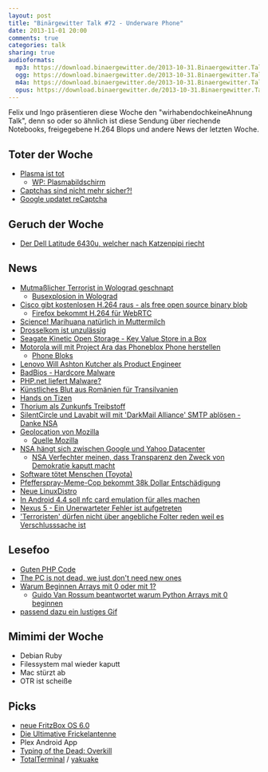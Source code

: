 ```yaml
---
layout: post
title: "Binärgewitter Talk #72 - Underware Phone"
date: 2013-11-01 20:00
comments: true
categories: talk
sharing: true
audioformats:
  mp3: https://download.binaergewitter.de/2013-10-31.Binaergewitter.Talk.72.mp3
  ogg: https://download.binaergewitter.de/2013-10-31.Binaergewitter.Talk.72.ogg
  m4a: https://download.binaergewitter.de/2013-10-31.Binaergewitter.Talk.72.m4a
  opus: https://download.binaergewitter.de/2013-10-31.Binaergewitter.Talk.72.opus
---
```

Felix und Ingo präsentieren diese Woche den "wirhabendochkeineAhnung Talk", denn so oder so ähnlich ist diese Sendung über riechende Notebooks, freigegebene H.264 Blops und andere News der letzten Woche.

## Toter der Woche

- [Plasma ist tot](http://www.heise.de/newsticker/meldung/Panasonic-baut-keine-Plasma-Fernseher-mehr-2036980.html)
  * [WP: Plasmabildschirm](http://de.wikipedia.org/wiki/Plasmabildschirm)
- [Captchas sind nicht mehr sicher?!](http://news.sciencemag.org/technology/2013/10/captcha-busted-ai-company-claims-have-broken-internets-favorite-protection-system)
- [Google updatet reCaptcha](http://www.v3.co.uk/v3-uk/news/2303350/google-updates-recaptcha-tool-to-beat-the-spambots)

## Geruch der Woche
- [Der Dell Latitude 6430u, welcher nach Katzenpipi riecht](http://www.bbc.co.uk/news/technology-24741832)

## News
- [Mutmaßlicher Terrorist in Wolograd geschnapt](http://de.ria.ru/security_and_military/20131027/267161796.html)
    * [Busexplosion in Wolograd](http://www.spiegel.de/politik/ausland/russland-tote-und-verletzte-bei-busexplosion-in-wolgograd-a-929070.html)
- [Cisco gibt kostenlosen H.264 raus - als free open source binary blob](http://blogs.cisco.com/collaboration/open-source-h-264-removes-barriers-webrtc)
  - [Firefox bekommt H.264 für WebRTC](https://brendaneich.com/2013/10/ciscos-h-264-good-news/)
- [Science! Marihuana natürlich in Muttermilch](http://www.naturalnews.com/036526_cannabinoids_breast_milk_THC.html)
- [Drosselkom ist unzulässig](http://www.tagesschau.de/inland/gericht-telekom-drosselung100.html)
- [Seagate Kinetic Open Storage - Key Value Store in a Box](http://www.seagate.com/tech-insights/kinetic-vision-how-seagate-new-developer-tools-meets-the-needs-of-cloud-storage-platforms-master-ti/)
- [Motorola will mit Project Ara das Phoneblox Phone herstellen](http://motorola-blog.blogspot.de/2013/10/goodbye-sticky-hello-ara.html)
    - [Phone Bloks](https://phonebloks.com/idea)
- [Lenovo Will Ashton Kutcher als Product Engineer](http://slashdot.org/topic/datacenter/kutcher-hire-shows-marketing-outranks-engineering-at-lenovo/)
- [BadBios - Hardcore Malware](http://arstechnica.com/security/2013/10/meet-badbios-the-mysterious-mac-and-pc-malware-that-jumps-airgaps/)
- [PHP.net liefert Malware?](http://www.csoonline.com/article/742008/php.net-flagged-for-malware-by-google-researchers-confirm-it-was-no-false-positive)
- [Künstliches Blut aus Romänien für Transilvanien](http://science.slashdot.org/story/13/10/31/1612237/artificial-blood-made-in-romania)
- [Hands on Tizen](http://www.tizenexperts.com/2013/10/video-hands-tizen-z9005-redwood/)
- [Thorium als Zunkunfs Treibstoff](http://www.bbc.co.uk/news/science-environment-24638816)
- [SilentCircle und Lavabit will mit 'DarkMail Alliance' SMTP ablösen - Danke NSA](http://arstechnica.com/business/2013/10/silent-circle-and-lavabit-launch-darkmail-alliance-to-thwart-e-mail-spying/)
- [Geolocation von Mozilla](http://www.golem.de/news/geolocation-mozilla-verraet-wo-du-bist-1310-102405.html)
  - [Quelle Mozilla](https://location.services.mozilla.com/)
- [NSA hängt sich zwischen Google und Yahoo Datacenter](http://arstechnica.com/tech-policy/2013/10/new-docs-show-nsa-taps-google-yahoo-data-center-links/)
  - [NSA Verfechter meinen, dass Transparenz den Zweck von Demokratie kaputt macht](http://www.techdirt.com/articles/20131024/13173225006/nsa-defender-argues-that-too-much-transparency-defeats-purpose-democracy.shtml)
- [Software tötet Menschen (Toyota)](http://tech.slashdot.org/story/13/10/29/208205/toyotas-killer-firmware)
- [Pfefferspray-Meme-Cop bekommt 38k Dollar Entschädigung](http://www.gulli.com/news/22625-pfefferspray-meme-cop-bekommt-38000-us-dollar-entschaedigung-2013-10-25)
- [Neue LinuxDistro](http://www.heise.de/open/meldung/Linux-fuer-Tastatur-Fans-Salix-Ratpoison-14-0-1-2036803.html)
- [In Android 4.4 soll nfc card emulation für alles machen](http://news.hitb.org/content/android-44-kitkat-will-reportedly-include-nfc-card-emulation-without-secure-element)
- [Nexus 5 - Ein Unerwarteter Fehler ist aufgetreten](https://play.google.com/store/devices/details?id=nexus_5_black_16gb)
- ['Terroristen' dürfen nicht über angebliche Folter reden weil es Verschlusssache ist](http://www.allgov.com/news/controversies/911-suspects-cant-mention-being-tortured-during-trial-testimony-because-their-torture-is-classified-131028?news=851498)

## Lesefoo
- [Guten PHP Code](https://github.com/sayakb/sticky-notes/blob/master/app/controllers/UserController.php)
- [The PC is not dead, we just don't need new ones](http://idiallo.com/blog/2013/10/pc-is-not-dead-no-need-for-new-ones)
- [Warum Beginnen Arrays mit 0 oder mit 1?](http://exple.tive.org/blarg/2013/10/22/citation-needed/)
    - [Guido Van Rossum beantwortet warum Python Arrays mit 0 beginnen](https://plus.google.com/115212051037621986145/posts/YTUxbXYZyfi)
- [passend dazu ein lustiges Gif](http://i.imgur.com/H3eR0po.gif)

## Mimimi der Woche
- Debian Ruby
- Filessystem mal wieder kaputt
- Mac stürzt ab
- OTR ist scheiße

## Picks
- [neue FritzBox OS 6.0](ftp://ftp.avm.de/fritz.box/fritzbox.fon_wlan_7390/firmware/deutsch/info.txt)
- [Die Ultimative Frickelantenne](http://www.heise.de/netze/artikel/Die-0-Euro-Antenne-223704.html)
- Plex Android App
- [Typing of the Dead: Overkill](http://www.theverge.com/2013/10/30/5046068/play-this-typing-of-the-dead-overkill-sequel-released)
- [TotalTerminal](http://totalterminal.binaryage.com/) / [yakuake](http://de.wikipedia.org/wiki/Yakuake)
